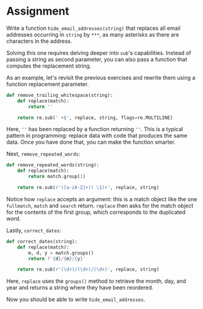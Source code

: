 # Assignment

Write a function `hide_email_addresses(string)` that replaces
all email addresses occurring in `string` by `***`, as many
asterisks as there are characters in the address.

Solving this one requires delving deeper into `sub`'s capabilities.
Instead of passing a string as second parameter, you can
also pass a function that computes the replacement string.

As an example, let's revisit the previous exercises
and rewrite them using a function replacement parameter.

```python
def remove_trailing_whitespace(string):
    def replace(match):
        return ''

    return re.sub(' +$', replace, string, flags=re.MULTILINE)
```

Here, `''` has been replaced by a function returning `''`.
This is a typical pattern in programming: replace
data with code that produces the same data. Once you
have done that, you can make the function smarter.

Next, `remove_repeated_words`:

```python
def remove_repeated_words(string):
    def replace(match):
        return match.group(1)

    return re.sub(r'([a-zA-Z]+)( \1)+', replace, string)
```

Notice how `replace` accepts an argument: this is a match object
like the one `fullmatch`, `match` and `search` return.
`replace` then asks for the match object for the contents
of the first group, which corresponds to the duplicated word.

Lastly, `correct_dates`:

```python
def correct_dates(string):
    def replace(match):
        m, d, y = match.groups()
        return f'{d}/{m}/{y}'

    return re.sub(r'(\d+)/(\d+)/(\d+)', replace, string)
```

Here, `replace` uses the `groups()` method to retrieve
the month, day, and year and returns a string where
they have been reordered.

Now you should be able to write `hide_email_addresses`.
